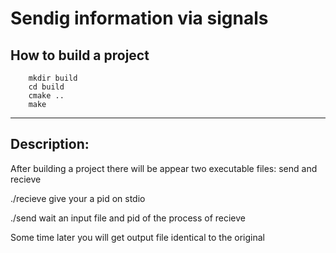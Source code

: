 # Sendig information via signals 

## How to build a project 
```
	mkdir build
	cd build
	cmake ..
	make 
```
---
## Description:
After building a project there will be appear two executable files: send and recieve

./recieve give your a pid on stdio
 
./send wait an input file and pid of the process of recieve 

Some time later you will get output file identical to the original
